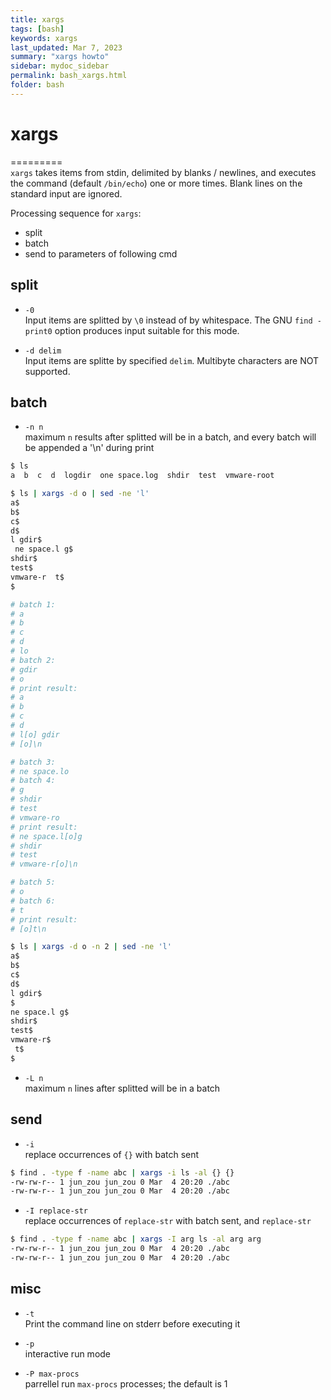 ```yaml
---
title: xargs
tags: [bash]
keywords: xargs 
last_updated: Mar 7, 2023
summary: "xargs howto"
sidebar: mydoc_sidebar
permalink: bash_xargs.html
folder: bash
---
```


# xargs 
=========  
`xargs` takes items from stdin, delimited by blanks / newlines, and executes the command (default `/bin/echo`) one or more times. Blank lines on the standard input are ignored.

Processing sequence for `xargs`:
* split 
* batch
* send to parameters of following cmd

## split
* `-0`  
  Input items are splitted by `\0` instead of by whitespace. The GNU `find -print0` option produces input suitable for this mode.

* `-d delim`   
  Input items are splitte by specified `delim`.  Multibyte characters are NOT supported. 

## batch
* `-n n`   
  maximum `n` results after splitted will be in a batch, and every batch will be appended a '\n' during print   
  
```bash
$ ls
a  b  c  d  logdir  one space.log  shdir  test  vmware-root

$ ls | xargs -d o | sed -ne 'l'
a$
b$
c$
d$
l gdir$
 ne space.l g$
shdir$
test$
vmware-r  t$
$

# batch 1:
# a 
# b
# c
# d
# lo
# batch 2:
# gdir
# o
# print result:
# a
# b
# c
# d
# l[o] gdir
# [o]\n

# batch 3:
# ne space.lo
# batch 4:
# g
# shdir
# test
# vmware-ro
# print result: 
# ne space.l[o]g
# shdir
# test
# vmware-r[o]\n

# batch 5:
# o
# batch 6:
# t
# print result: 
# [o]t\n

$ ls | xargs -d o -n 2 | sed -ne 'l'
a$
b$
c$
d$
l gdir$
$
ne space.l g$
shdir$
test$
vmware-r$
 t$
$
```

* `-L n`  
  maximum `n` lines after splitted will be in a batch   

## send
* `-i`     
  replace occurrences of `{}` with batch sent
```bash
$ find . -type f -name abc | xargs -i ls -al {} {}
-rw-rw-r-- 1 jun_zou jun_zou 0 Mar  4 20:20 ./abc
-rw-rw-r-- 1 jun_zou jun_zou 0 Mar  4 20:20 ./abc
```

* `-I replace-str`   
  replace occurrences of `replace-str` with batch sent, and `replace-str`
```bash
$ find . -type f -name abc | xargs -I arg ls -al arg arg
-rw-rw-r-- 1 jun_zou jun_zou 0 Mar  4 20:20 ./abc
-rw-rw-r-- 1 jun_zou jun_zou 0 Mar  4 20:20 ./abc
```

## misc
* `-t`   
  Print the command line on stderr before executing it

* `-p`    
  interactive run mode

* `-P max-procs`   
  parrellel run `max-procs` processes; the default is 1